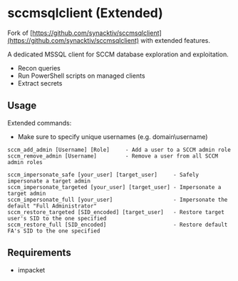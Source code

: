 # sccmsqlclient (Extended)

Fork of [https://github.com/synacktiv/sccmsqlclient](https://github.com/synacktiv/sccmsqlclient) with extended features.

A dedicated MSSQL client for SCCM database exploration and exploitation.
- Recon queries
- Run PowerShell scripts on managed clients
- Extract secrets

## Usage 

Extended commands:
- Make sure to specify unique usernames (e.g. domain\username)
```
sccm_add_admin [Username] [Role]     - Add a user to a SCCM admin role
sccm_remove_admin [Username]         - Remove a user from all SCCM admin roles

sccm_impersonate_safe [your_user] [target_user]     - Safely impersonate a target admin
sccm_impersonate_targeted [your_user] [target_user] - Impersonate a target admin
sccm_impersonate_full [your_user]                   - Impersonate the default "Full Administrator"
sccm_restore_targeted [SID_encoded] [target_user]   - Restore target user's SID to the one specified
sccm_restore_full [SID_encoded]                     - Restore default FA's SID to the one specified
```

## Requirements
- impacket